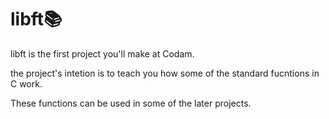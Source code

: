 # libft:books:
libft is the first project you'll make at Codam.


the project's intetion is to teach you how some of the standard fucntions in C work.

These functions can be used in some of the later projects.
